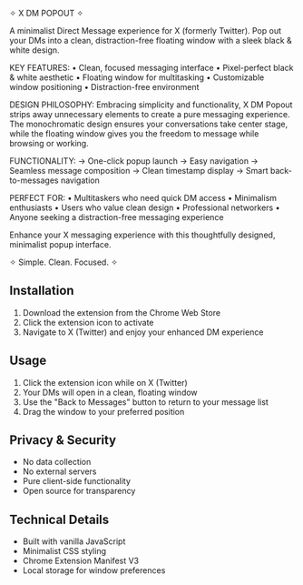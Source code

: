 ✧ X DM POPOUT ✧

A minimalist Direct Message experience for X (formerly Twitter). Pop out your DMs into a clean, distraction-free floating window with a sleek black & white design.

KEY FEATURES:
• Clean, focused messaging interface
• Pixel-perfect black & white aesthetic
• Floating window for multitasking
• Customizable window positioning
• Distraction-free environment

DESIGN PHILOSOPHY:
Embracing simplicity and functionality, X DM Popout strips away unnecessary elements to create a pure messaging experience. The monochromatic design ensures your conversations take center stage, while the floating window gives you the freedom to message while browsing or working.

FUNCTIONALITY:
→ One-click popup launch
→ Easy navigation
→ Seamless message composition
→ Clean timestamp display
→ Smart back-to-messages navigation

PERFECT FOR:
• Multitaskers who need quick DM access
• Minimalism enthusiasts
• Users who value clean design
• Professional networkers
• Anyone seeking a distraction-free messaging experience

Enhance your X messaging experience with this thoughtfully designed, minimalist popup interface.

✧ Simple. Clean. Focused. ✧

## Installation

1. Download the extension from the Chrome Web Store
2. Click the extension icon to activate
3. Navigate to X (Twitter) and enjoy your enhanced DM experience

## Usage

1. Click the extension icon while on X (Twitter)
2. Your DMs will open in a clean, floating window
3. Use the "Back to Messages" button to return to your message list
4. Drag the window to your preferred position

## Privacy & Security

- No data collection
- No external servers
- Pure client-side functionality
- Open source for transparency

## Technical Details

- Built with vanilla JavaScript
- Minimalist CSS styling
- Chrome Extension Manifest V3
- Local storage for window preferences 